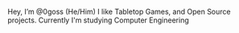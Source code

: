 Hey, I’m @0goss (He/Him)
I like Tabletop Games, and Open Source projects.
Currently I'm studying Computer Engineering
<!---
0goss/0goss is a ✨ special ✨ repository because its `README.md` (this file) appears on your GitHub profile.
You can click the Preview link to take a look at your changes.
--->
